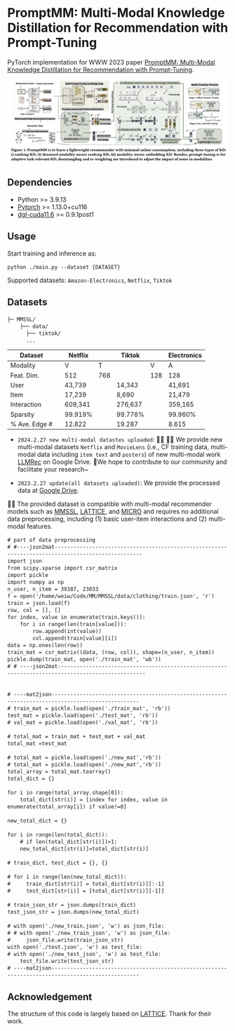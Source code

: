 # PromptMM: Multi-Modal Knowledge Distillation for Recommendation with Prompt-Tuning

PyTorch implementation for WWW 2023 paper [PromptMM: Multi-Modal Knowledge Distillation for Recommendation with Prompt-Tuning](https://arxiv.org/pdf/2302.10632.pdf).

<p align="center">
<img src="./PromptMM.png" alt="" />
</p>



<h2>Dependencies </h2>

* Python >= 3.9.13
* [Pytorch](https://pytorch.org/) >= 1.13.0+cu116
* [dgl-cuda11.6](https://www.dgl.ai/) >= 0.9.1post1




<h2>Usage </h2>

Start training and inference as:

```
python ./main.py --dataset {DATASET}
```
Supported datasets:  `Amazon-Electronics`, `Netflix`, `Tiktok`


<h2> Datasets </h2>

  ```
  ├─ MMSSL/ 
      ├── data/
        ├── tiktok/
        ...
  ```
| Dataset        |   | Netflix  |     | Tiktok   |     | Electronics |
|----------------|---|------------------------------|-----|------------------------------|-----|---------------------------------|
| Modality       |   | V                            | T   |                              | V   | A                               | T   |   | V    | T    |
| Feat. Dim.     |   | 512                          | 768 |                              | 128 | 128                             | 768 |   | 4096 | 1024 |
| User           |   | 43,739   |     | 14,343   |     | 41,691      |
| Item           |   | 17,239   |     | 8,690    |     | 21,479      |
| Interaction    |   | 609,341  |     | 276,637  |     | 359,165     |
| Sparsity       |   | 99.919% |     | 99.778% |     | 99.960%    |
| % Ave. Edge \# |   | 12.822   |     | 19.287   |     | 8.615       |


- `2024.2.27 new multi-modal datastes uploaded`: 📢📢 🌹🌹 We provide new multi-modal datasets `Netflix` and `MovieLens`  (i.e., CF training data, multi-modal data including `item text` and `posters`) of new multi-modal work [LLMRec](https://github.com/HKUDS/LLMRec) on Google Drive. 🌹We hope to contribute to our community and facilitate your research~

- `2023.2.27 update(all datasets uploaded)`: We provide the processed data at [Google Drive](https://drive.google.com/drive/folders/17vnX8S6a_68xzML1tAM5m9YsQyKZ1UKb?usp=share_link). 

🚀🚀 The provided dataset is compatible with multi-modal recommender models such as [MMSSL](https://github.com/HKUDS/MMSSL), [LATTICE](https://github.com/CRIPAC-DIG/LATTICE), and [MICRO](https://github.com/CRIPAC-DIG/MICRO) and requires no additional data preprocessing, including (1) basic user-item interactions and (2) multi-modal features.

```
# part of data preprocessing
# #----json2mat--------------------------------------------------------------------------------------------------
import json
from scipy.sparse import csr_matrix
import pickle
import numpy as np
n_user, n_item = 39387, 23033
f = open('/home/weiw/Code/MM/MMSSL/data/clothing/train.json', 'r')  
train = json.load(f)
row, col = [], []
for index, value in enumerate(train.keys()):
    for i in range(len(train[value])):
        row.append(int(value))
        col.append(train[value][i])
data = np.ones(len(row))
train_mat = csr_matrix((data, (row, col)), shape=(n_user, n_item))
pickle.dump(train_mat, open('./train_mat', 'wb'))  
# # ----json2mat--------------------------------------------------------------------------------------------------


# ----mat2json--------------------------------------------------------------------------------------------------
# train_mat = pickle.load(open('./train_mat', 'rb'))
test_mat = pickle.load(open('./test_mat', 'rb'))
# val_mat = pickle.load(open('./val_mat', 'rb'))

# total_mat = train_mat + test_mat + val_mat
total_mat =test_mat

# total_mat = pickle.load(open('./new_mat','rb'))
# total_mat = pickle.load(open('./new_mat','rb'))
total_array = total_mat.toarray()
total_dict = {}

for i in range(total_array.shape[0]):
    total_dict[str(i)] = [index for index, value in enumerate(total_array[i]) if value!=0]

new_total_dict = {}

for i in range(len(total_dict)):
    # if len(total_dict[str(i)])>1:
    new_total_dict[str(i)]=total_dict[str(i)]

# train_dict, test_dict = {}, {}

# for i in range(len(new_total_dict)):
#     train_dict[str(i)] = total_dict[str(i)][:-1]
#     test_dict[str(i)] = [total_dict[str(i)][-1]]

# train_json_str = json.dumps(train_dict)
test_json_str = json.dumps(new_total_dict)

# with open('./new_train.json', 'w') as json_file:
# # with open('./new_train_json', 'w') as json_file:
#     json_file.write(train_json_str)
with open('./test.json', 'w') as test_file:
# with open('./new_test_json', 'w') as test_file:
    test_file.write(test_json_str)
# ----mat2json--------------------------------------------------------------------------------------------------
```





## Acknowledgement

The structure of this code is largely based on [LATTICE](https://github.com/CRIPAC-DIG/LATTICE). Thank for their work.

